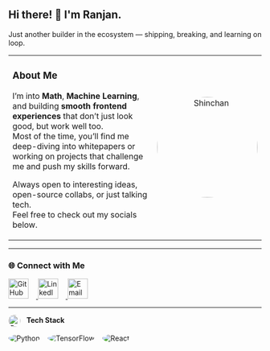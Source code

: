 ## Hi there! 👋 I'm Ranjan.

<p align="left">
Just another builder in the ecosystem — shipping, breaking, and learning on loop.
</p>

<table>
  <tr>
    <td width="70%">
      
### About Me

I’m into **Math**, **Machine Learning**, and building **smooth frontend experiences** that don’t just look good, but work well too.  
Most of the time, you’ll find me deep-diving into whitepapers or working on projects that challenge me and push my skills forward.

Always open to interesting ideas, open-source collabs, or just talking tech.  
Feel free to check out my socials below.

  </td>
  <td width="30%" align="center">
    <img src="YOUR_SHINCHAN_IMAGE_LINK" alt="Shinchan" width="200px" style="border-radius: 50%;" />
  </td>
  </tr>
</table>

---

### 🌐 Connect with Me

<p align="left">
  <a href="https://github.com/YOUR_GITHUB_USERNAME" target="_blank">
    <img src="https://img.icons8.com/ios-filled/50/ffffff/github.png" width="40px" style="margin-right: 15px;" alt="GitHub"/>
  </a>
  <a href="https://linkedin.com/in/YOUR_LINKEDIN" target="_blank">
    <img src="https://img.icons8.com/ios-filled/50/0A66C2/linkedin.png" width="40px" style="margin-right: 15px;" alt="LinkedIn"/>
  </a>
  <a href="mailto:your.email@example.com" target="_blank">
    <img src="https://img.icons8.com/ios-filled/50/D14836/gmail.png" width="40px" alt="Email"/>
  </a>
</p>

---

<p>
  <img src="https://img.icons8.com/fluency/48/services.png" width="24px" style="vertical-align:middle; margin-right: 8px; border-radius: 50%;" alt="Tech Icon"/> <strong>Tech Stack</strong>
</p>

<p align="left">
  <img src="https://img.icons8.com/fluency/48/python.png" alt="Python" style="margin-right: 12px; border-radius: 50%;" />
  <img src="https://img.icons8.com/fluency/48/tensorflow.png" alt="TensorFlow" style="margin-right: 12px; border-radius: 50%;" />
  <img src="https://img.icons8.com/fluency/48/react.png" alt="React" style="margin-right: 12px; border-radius: 50%;" />
  <img src="https://img.icons8.com/fluency/48/tailwind_css.png" alt="Tailwind



